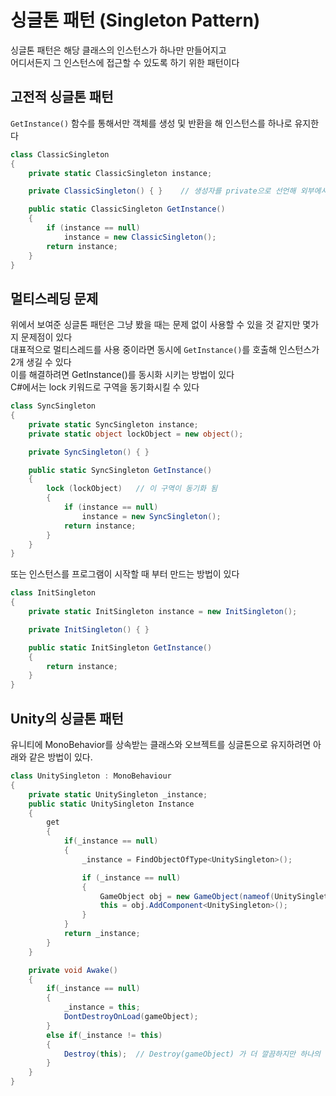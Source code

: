 # 싱글톤 패턴 (Singleton Pattern)
싱글톤 패턴은 해당 클래스의 인스턴스가 하나만 만들어지고  
어디서든지 그 인스턴스에 접근할 수 있도록 하기 위한 패턴이다

## 고전적 싱글톤 패턴
`GetInstance()` 함수를 통해서만 객체를 생성 및 반환을 해 인스턴스를 하나로 유지한다
``` C#
class ClassicSingleton
{
    private static ClassicSingleton instance;

    private ClassicSingleton() { }    // 생성자를 private으로 선언해 외부에서 인스턴스를 생성할 수 없게 한다

    public static ClassicSingleton GetInstance()
    {
        if (instance == null)
            instance = new ClassicSingleton();
        return instance;
    }
}
```
## 멀티스레딩 문제
위에서 보여준 싱글톤 패턴은 그냥 봤을 때는 문제 없이 사용할 수 있을 것 같지만 몇가지 문제점이 있다  
대표적으로 멀티스레드를 사용 중이라면 동시에 `GetInstance()`를 호출해 인스턴스가 2개 생길 수 있다  
이를 해결하려면 GetInstance()를 동시화 시키는 방법이 있다  
C#에서는 lock 키워드로 구역을 동기화시킬 수 있다
``` C#
class SyncSingleton
{
    private static SyncSingleton instance;
    private static object lockObject = new object();

    private SyncSingleton() { }

    public static SyncSingleton GetInstance()
    {
        lock (lockObject)   // 이 구역이 동기화 됨
        {
            if (instance == null)
                instance = new SyncSingleton();
            return instance;
        }
    }
}
```
또는 인스턴스를 프로그램이 시작할 때 부터 만드는 방법이 있다
``` C#
class InitSingleton
{
    private static InitSingleton instance = new InitSingleton();

    private InitSingleton() { }

    public static InitSingleton GetInstance()
    {
        return instance;
    }
}
```

## Unity의 싱글톤 패턴
유니티에 MonoBehavior를 상속받는 클래스와 오브젝트를 싱글톤으로 유지하려면 아래와 같은 방법이 있다.
``` C#
class UnitySingleton : MonoBehaviour
{
    private static UnitySingleton _instance;
    public static UnitySingleton Instance
    {
        get
        {
            if(_instance == null)
            {
                _instance = FindObjectOfType<UnitySingleton>();

                if (_instance == null)
                {
                    GameObject obj = new GameObject(nameof(UnitySingleton));
                    this = obj.AddComponent<UnitySingleton>();
                }
            }
            return _instance;
        }
    }

    private void Awake()
    {
        if(_instance == null)
        {
            _instance = this;
            DontDestroyOnLoad(gameObject);
        }
        else if(_instance != this)
        {
            Destroy(this);  // Destroy(gameObject) 가 더 깔끔하지만 하나의 오브젝트에 2개의 싱글톤 클래스가 있으면 통째로 사라질 수 있음
        }
    }
}
```